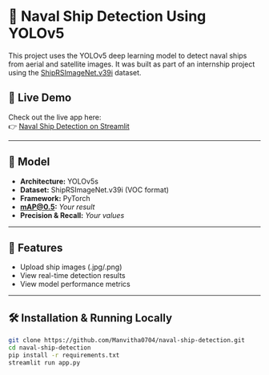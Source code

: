 # 🚢 Naval Ship Detection Using YOLOv5

This project uses the YOLOv5 deep learning model to detect naval ships from aerial and satellite images. It was built as part of an internship project using the [ShipRSImageNet.v39i](https://captain-whu.github.io/RSImageNet/) dataset.

## 🔗 Live Demo
Check out the live app here:  
👉 [Naval Ship Detection on Streamlit](https://naval-ship-detection-dd8yvnzbepd4ezw2uf5e8g.streamlit.app/)

---

## 🧠 Model
- **Architecture:** YOLOv5s
- **Dataset:** ShipRSImageNet.v39i (VOC format)
- **Framework:** PyTorch
- **mAP@0.5:** _Your result_  
- **Precision & Recall:** _Your values_

---

## 🚀 Features
- Upload ship images (.jpg/.png)
- View real-time detection results
- View model performance metrics

---

## 🛠️ Installation & Running Locally

```bash
git clone https://github.com/Manvitha0704/naval-ship-detection.git
cd naval-ship-detection
pip install -r requirements.txt
streamlit run app.py
